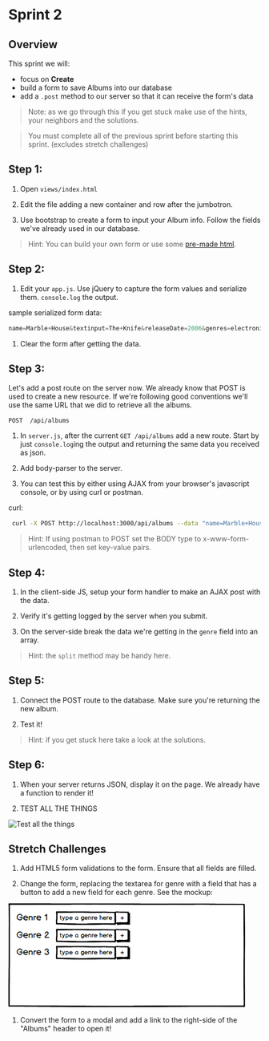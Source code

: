# Sprint 2

## Overview

This sprint we will:
* focus on **Create**
* build a form to save Albums into our database
* add a `.post` method to our server so that it can receive the form's data

> Note: as we go through this if you get stuck make use of the hints, your neighbors and the solutions.

> You must complete all of the previous sprint before starting this sprint. (excludes stretch challenges)

## Step 1:

1. Open `views/index.html`

1. Edit the file adding a new container and row after the jumbotron.

1. Use bootstrap to create a form to input your Album info.  Follow the fields we've already used in our database.

> Hint: You can build your own form or use some [pre-made html](/docs/code_samples/sprint2_form.html).


## Step 2:

1. Edit your `app.js`. Use jQuery to capture the form values and serialize them.  `console.log` the output.

sample serialized form data:

```js
name=Marble+House&textinput=The+Knife&releaseDate=2006&genres=electronica%2C+synth+pop%2C+trip+hop
```

1. Clear the form after getting the data.

## Step 3:

Let's add a post route on the server now.  We already know that POST is used to create a new resource.  If we're following good conventions we'll use the same URL that we did to retrieve all the albums.

```
POST  /api/albums
```

1. In `server.js`, after the current `GET /api/albums` add a new route.  Start by just `console.log`ing the output and returning the same data you received as json.

1. Add body-parser to the server.

1. You can test this by either using AJAX from your browser's javascript console, or by using curl or postman.

curl:
```bash
 curl -X POST http://localhost:3000/api/albums --data "name=Marble+House&textinput=The+Knife&releaseDate=2006&genres=electronica%2C+synth+pop%2C+trip+hop
```

> Hint: If using postman to POST set the BODY type to x-www-form-urlencoded, then set key-value pairs.


## Step 4:

1. In the client-side JS, setup your form handler to make an AJAX post with the data.

1. Verify it's getting logged by the server when you submit.

1. On the server-side break the data we're getting in the `genre` field into an array.

> Hint: the `split` method may be handy here.

## Step 5:

1. Connect the POST route to the database.  Make sure you're returning the new album.

1. Test it!

> Hint: if you get stuck here take a look at the solutions.

## Step 6:

1. When your server returns JSON, display it on the page.  We already have a function to render it!

1. TEST ALL THE THINGS

![Test all the things](http://www.daedtech.com/wp-content/uploads/2012/12/TestAllTheThings-300x225.jpg)

## Stretch Challenges

1. Add HTML5 form validations to the form.  Ensure that all fields are filled.  

1. Change the form, replacing the textarea for genre with a field that has a button to add a new field for each genre.  See the mockup:

![add new field button](/docs/assets/images/add_new_field_button.png)

1. Convert the form to a modal and add a link to the right-side of the "Albums" header to open it!
